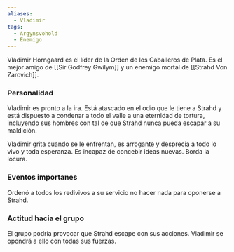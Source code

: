 ```yaml
---
aliases:
  - Vladimir
tags:
  - Argynsvohold
  - Enemigo
---
```

Vladimir Horngaard es el líder de la Orden de los Caballeros de Plata. Es el mejor amigo de [[Sir Godfrey Gwilym]] y un enemigo mortal de [[Strahd Von Zarovich]]. 

### Personalidad
Vladimir es pronto a la ira. Está atascado en el odio que le tiene a Strahd y está dispuesto a condenar a todo el valle a una eternidad de tortura, incluyendo sus hombres con tal de que Strahd nunca pueda escapar a su maldición.

Vladimir grita cuando se le enfrentan, es arrogante y desprecia a todo lo vivo y toda esperanza. Es incapaz de concebir ideas nuevas. Borda la locura.

### Eventos importanes
Ordenó a todos los redivivos a su servicio no hacer nada para oponerse a Strahd.

### Actitud hacia el grupo
El grupo podría provocar que Strahd escape con sus acciones. Vladimir se opondrá a ello con todas sus fuerzas.